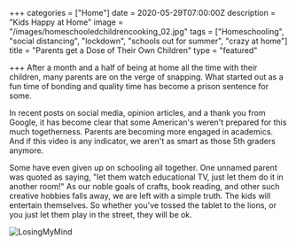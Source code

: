 +++
categories = ["Home"]
date = 2020-05-29T07:00:00Z
description = "Kids Happy at Home"
image = "/images/homeschooledchildrencooking_02.jpg"
tags = ["Homeschooling", "social distancing", "lockdown", "schools out for summer", "crazy at home"]
title = "Parents get a Dose of Their Own Children"
type = "featured"

+++
After a month and a half of being at home all the time with their children, many parents are on the verge of snapping.  What started out as a fun time of bonding and quality time has become a prison sentence for some.

In recent posts on social media, opinion articles, and a thank you from Google, it has become clear that some American's weren't prepared for this much togetherness.  Parents are becoming more engaged in academics.  And if this video is any indicator, we aren't as smart as those 5th graders anymore.

<!-- [![Parents Failing at Teaching](http://img.youtube.com/vi/GqmLCMiUrdo/0.jpg)](http://www.youtube.com/watch?v=GqmLCMiUrdo "Google Thanks Teachers") -->

Some have even given up on schooling all together.  One unnamed parent was quoted as saying, "let them watch educational TV, just let them do it in another room!"  As our noble goals of crafts, book reading, and other such creative hobbies falls away, we are left with a simple truth.  The kids will entertain themselves.  So whether you've tossed the tablet to the lions, or you just let them play in the street, they will be ok.  

![LosingMyMind](images/CoronaHomeKidsMeme.jpg)